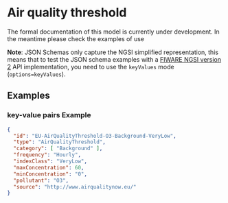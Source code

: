 # Air quality threshold

The formal documentation of this model is currently under development. In the meantime please check the examples of use

**Note**: JSON Schemas only capture the NGSI simplified representation, this means that to test the JSON schema examples with
a [FIWARE NGSI version 2](http://fiware.github.io/specifications/ngsiv2/stable) API implementation, you need to use the `keyValues`
mode (`options=keyValues`).

## Examples

### key-value pairs Example

```json
{
  "id": "EU-AirQualityThreshold-O3-Background-VeryLow",
  "type": "AirQualityThreshold",
  "category": [ "Background" ],
  "frequency": "Hourly",
  "indexClass": "VeryLow",
  "maxConcentration": 60,
  "minConcentration": "0",
  "pollutant": "O3",
  "source": "http://www.airqualitynow.eu/"
}
```